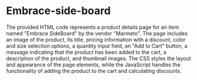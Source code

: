 # Embrace-side-board
The provided HTML code represents a product details page for an item named "Embrace SideBoard" by the vendor "Marmeto". The page includes an image of the product, its title, pricing information with a discount, color and size selection options, a quantity input field, an "Add to Cart" button, a message indicating that the product has been added to the cart, a description of the product, and thumbnail images. The CSS styles the layout and appearance of the page elements, while the JavaScript handles the functionality of adding the product to the cart and calculating discounts.






